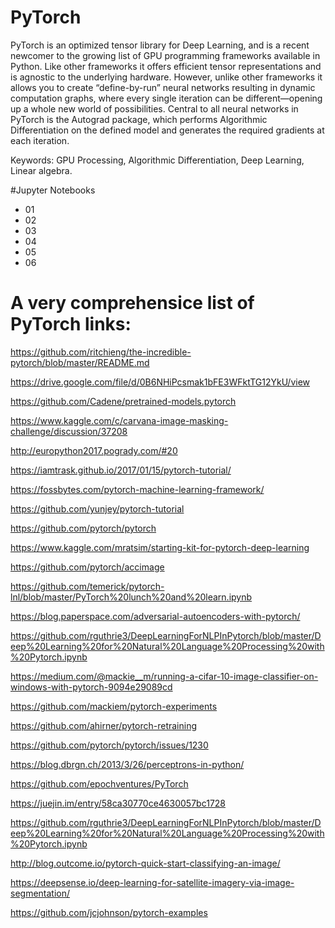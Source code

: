 
# PyTorch

PyTorch is an optimized tensor library for Deep Learning, and is a recent newcomer to the growing list of GPU programming frameworks available in Python. Like other frameworks it offers efficient tensor representations and is agnostic to the underlying hardware. However, unlike other frameworks it allows you to create “define-by-run” neural networks resulting in dynamic computation graphs, where every single iteration can be different—opening up a whole new world of possibilities. Central to all neural networks in PyTorch is the Autograd package, which performs Algorithmic Differentiation on the defined model and generates the required gradients at each iteration.

Keywords: GPU Processing, Algorithmic Differentiation, Deep Learning, Linear algebra.

#Jupyter Notebooks
- 01 
- 02 
- 03 
- 04 
- 05 
- 06 

# A very comprehensice list of PyTorch links:

https://github.com/ritchieng/the-incredible-pytorch/blob/master/README.md

https://drive.google.com/file/d/0B6NHiPcsmak1bFE3WFktTG12YkU/view

https://github.com/Cadene/pretrained-models.pytorch

https://www.kaggle.com/c/carvana-image-masking-challenge/discussion/37208

http://europython2017.pogrady.com/#20

https://iamtrask.github.io/2017/01/15/pytorch-tutorial/

https://fossbytes.com/pytorch-machine-learning-framework/

https://github.com/yunjey/pytorch-tutorial

https://github.com/pytorch/pytorch

https://www.kaggle.com/mratsim/starting-kit-for-pytorch-deep-learning

https://github.com/pytorch/accimage

https://github.com/temerick/pytorch-lnl/blob/master/PyTorch%20lunch%20and%20learn.ipynb

https://blog.paperspace.com/adversarial-autoencoders-with-pytorch/

https://github.com/rguthrie3/DeepLearningForNLPInPytorch/blob/master/Deep%20Learning%20for%20Natural%20Language%20Processing%20with%20Pytorch.ipynb

https://medium.com/@mackie__m/running-a-cifar-10-image-classifier-on-windows-with-pytorch-9094e29089cd

https://github.com/mackiem/pytorch-experiments

https://github.com/ahirner/pytorch-retraining

https://github.com/pytorch/pytorch/issues/1230

https://blog.dbrgn.ch/2013/3/26/perceptrons-in-python/

https://github.com/epochventures/PyTorch

https://juejin.im/entry/58ca30770ce4630057bc1728

https://github.com/rguthrie3/DeepLearningForNLPInPytorch/blob/master/Deep%20Learning%20for%20Natural%20Language%20Processing%20with%20Pytorch.ipynb

http://blog.outcome.io/pytorch-quick-start-classifying-an-image/

https://deepsense.io/deep-learning-for-satellite-imagery-via-image-segmentation/

https://github.com/jcjohnson/pytorch-examples
